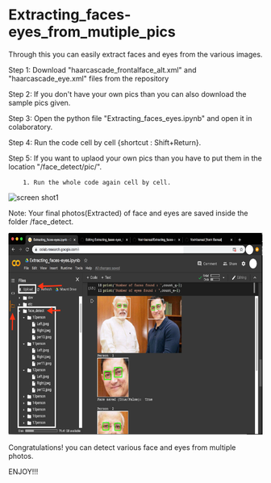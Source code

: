 # Extracting_faces-eyes_from_mutiple_pics
Through this you can easily extract faces and eyes from the various images.

Step 1: Download "haarcascade_frontalface_alt.xml" and "haarcascade_eye.xml" files from the repository

Step 2: If you don't have your own pics than you can also download the sample pics given.

Step 3: Open the python file "Extracting_faces_eyes.ipynb" and open it in colaboratory.

Step 4: Run the code cell by cell {shortcut : Shift+Return}.

Step 5: If you want to uplaod your own pics than you have to put them in the location "/face_detect/pic/".
        
        1. Run the whole code again cell by cell.

<img width="1173" alt="screen shot1" src="https://user-images.githubusercontent.com/56353404/75783175-2078a600-5d86-11ea-8b36-297df0582dd9.png">

Note: Your final photos(Extracted) of face and eyes are saved inside the folder /face_detect.

<img src = "screen%20shot.png" width="600" height="400">

Congratulations! you can detect various face and eyes from multiple photos.

ENJOY!!!
